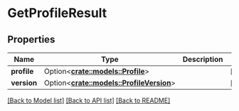 # GetProfileResult

## Properties

Name | Type | Description | Notes
------------ | ------------- | ------------- | -------------
**profile** | Option<[**crate::models::Profile**](Profile.md)> |  | [optional]
**version** | Option<[**crate::models::ProfileVersion**](ProfileVersion.md)> |  | [optional]

[[Back to Model list]](../README.md#documentation-for-models) [[Back to API list]](../README.md#documentation-for-api-endpoints) [[Back to README]](../README.md)


